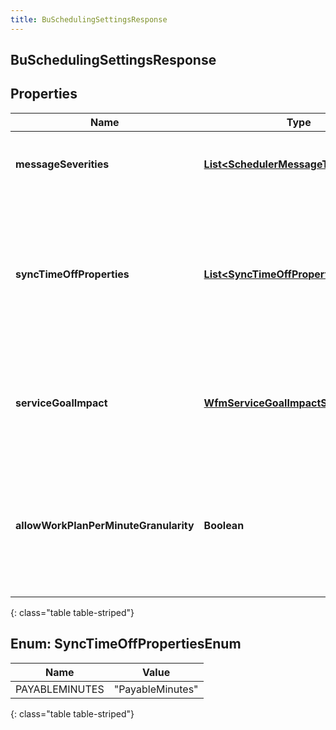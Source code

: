 ```yaml
---
title: BuSchedulingSettingsResponse
---
```

## BuSchedulingSettingsResponse


## Properties

| Name | Type | Description | Notes |
| ------------ | ------------- | ------------- | ------------- |
| **messageSeverities** | <!----><!---->[**List&lt;SchedulerMessageTypeSeverity&gt;**](SchedulerMessageTypeSeverity.html)<!----> | Schedule generation message severity configuration |  [optional] |
| **syncTimeOffProperties** | <!---->[**List&lt;SyncTimeOffPropertiesEnum&gt;**](#SyncTimeOffPropertiesEnum)<!----> | Synchronize set of time off properties from scheduled activities to time off requests when the schedule is published. |  [optional] |
| **serviceGoalImpact** | <!----><!---->[**WfmServiceGoalImpactSettings**](WfmServiceGoalImpactSettings.html)<!----> | Configures the max percent increase and decrease of service goals for this business unit |  [optional] |
| **allowWorkPlanPerMinuteGranularity** | <!----><!---->**Boolean**<!----> | Indicates whether or not per minute granularity for scheduling will be enabled for this business unit |  [optional] |
{: class="table table-striped"}


<a name="SyncTimeOffPropertiesEnum"></a>

## Enum: SyncTimeOffPropertiesEnum

| Name | Value |
| ---- | ----- |
| PAYABLEMINUTES | &quot;PayableMinutes&quot; |
{: class="table table-striped"}



